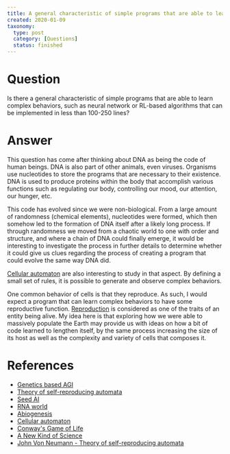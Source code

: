 ```yaml
---
title: A general characteristic of simple programs that are able to learn complex behaviors
created: 2020-01-09
taxonomy:
  type: post
  category: [Questions]
  status: finished
---
```


# Question
Is there a general characteristic of simple programs that are able to learn complex behaviors, such as neural network or RL-based algorithms that can be implemented in less than 100-250 lines?

# Answer
This question has come after thinking about DNA as being the code of human beings. DNA is also part of other animals, even viruses. Organisms use nucleotides to store the programs that are necessary to their existence. DNA is used to produce proteins within the body that accomplish various functions such as regulating our body, controlling our mood, our attention, our hunger, etc.

This code has evolved since we were non-biological. From a large amount of randomness (chemical elements), nucleotides were formed, which then somehow led to the formation of DNA itself after a likely long process. If through randomness we moved from a chaotic world to one with order and structure, and where a chain of DNA could finally emerge, it would be interesting to investigate the process in further details to determine whether it could give us clues regarding the process of creating a program that could evolve the same way DNA did.

[Cellular automaton](https://en.wikipedia.org/wiki/Cellular_automaton) are also interesting to study in that aspect. By defining a small set of rules, it is possible to generate and observe complex behaviors.

One common behavior of cells is that they reproduce. As such, I would expect a program that can learn complex behaviors to have some reproductive function. [Reproduction](https://en.wikipedia.org/wiki/Life#Biology) is considered as one of the traits of an entity being alive. My idea here is that exploring how we were able to massively populate the Earth may provide us with ideas on how a bit of code learned to lengthen itself, by the same process increasing the size of its host as well as the complexity and variety of cells that composes it.

# References
* [Genetics based AGI](../../../../agi/genetics-based-agi)
* [Theory of self-reproducing automata](../../../../agi/books/theory-of-self-reproducing-automata)
* [Seed AI](../../../../agi/seed-ai)
* [RNA world](https://en.wikipedia.org/wiki/RNA_world)
* [Abiogenesis](https://en.wikipedia.org/wiki/Abiogenesis)
* [Cellular automaton](https://en.wikipedia.org/wiki/Cellular_automaton)
* [Conway's Game of Life](https://en.wikipedia.org/wiki/Conway%27s_Game_of_Life)
* [A New Kind of Science](https://en.wikipedia.org/wiki/A_New_Kind_of_Science)
* [John Von Neumann - Theory of self-reproducing automata](https://archive.org/details/theoryofselfrepr00vonn_0)
